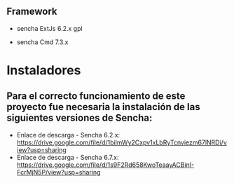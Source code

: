 
## Framework 
- sencha ExtJs 6.2.x gpl <p>
- sencha Cmd 7.3.x

# Instaladores
## Para el correcto funcionamiento de este proyecto fue necesaria la instalación de las siguientes versiones de Sencha:
- Enlace de descarga - Sencha 6.2.x: https://drive.google.com/file/d/1bilmWy2Cxpv1xLbRyTcnviezm67lNRDi/view?usp=sharing
- Enlace de descarga - Sencha 6.7.x: https://drive.google.com/file/d/1s9F2Rd658KwoTeaayACBinI-FcrMjN5P/view?usp=sharing
